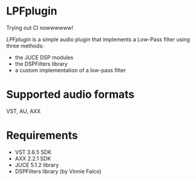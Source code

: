 # LPFplugin

Trying out CI nowwwwww!

_LPFplugin_ is a simple audio plugin that implements a Low-Pass filter using three methods:

* the JUCE DSP modules
* the DSPFilters library
* a custom implementation of a low-pass filter

# Supported audio formats

VST, AU, AXX

# Requirements

* VST 3.6.5 SDK
* AXX 2.2.1 SDK
* JUCE 5.1.2 library
* DSPFilters library (by Vinnie Falco)
